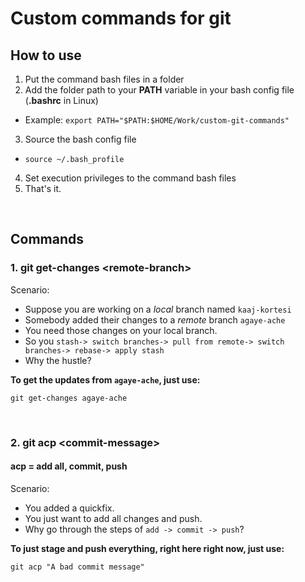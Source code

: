 # Custom commands for git

## How to use
1. Put the command bash files in a folder
2. Add the folder path to your **PATH** variable in your bash config file (**.bashrc** in Linux)
  * Example: `export PATH="$PATH:$HOME/Work/custom-git-commands"`
3. Source the bash config file
* `source ~/.bash_profile`
4. Set execution privileges to the command bash files
5. That's it.

<br/>

## Commands
### 1. git get-changes \<remote-branch>
Scenario:

* Suppose you are working on a *local* branch named `kaaj-kortesi`
* Somebody added their changes to a *remote* branch `agaye-ache`
* You need those changes on your local branch. 
* So you `stash-> switch branches-> pull from remote-> switch branches-> rebase-> apply stash`
* Why the hustle?


**To get the updates from `agaye-ache`, just use:**
```
git get-changes agaye-ache
```

<br/>

### 2. git acp \<commit-message>
#### acp = add all, commit, push
Scenario:

* You added a quickfix.
* You just want to add all changes and push.
* Why go through the steps of `add -> commit -> push`?

**To just stage and push everything, right here right now, just use:**
```
git acp "A bad commit message"
